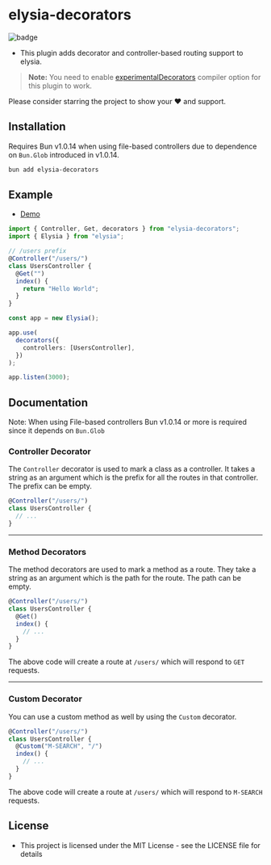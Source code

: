 # elysia-decorators

![badge](https://github.com/gaurishhs/elysia-decorators/actions/workflows/npm-publish.yml/badge.svg)

- This plugin adds decorator and controller-based routing support to elysia.

> **Note:**
> You need to enable [experimentalDecorators](https://www.typescriptlang.org/tsconfig#experimentalDecorators) compiler option for this plugin to work.

Please consider starring the project to show your ❤️ and support.

## Installation

Requires Bun v1.0.14 when using file-based controllers due to dependence on `Bun.Glob` introduced in v1.0.14.

```bash
bun add elysia-decorators
```

## Example

- [Demo](https://github.com/gaurishhs/elysia-controllers/tree/main/demo)

```ts
import { Controller, Get, decorators } from "elysia-decorators";
import { Elysia } from "elysia";

// /users prefix
@Controller("/users/")
class UsersController {
  @Get("")
  index() {
    return "Hello World";
  }
}

const app = new Elysia();

app.use(
  decorators({
    controllers: [UsersController],
  })
);

app.listen(3000);
```

## Documentation 

Note: When using File-based controllers Bun v1.0.14 or more is required since it depends on `Bun.Glob`

### Controller Decorator

The `Controller` decorator is used to mark a class as a controller. It takes a string as an argument which is the prefix for all the routes in that controller. The prefix can be empty.

```ts
@Controller("/users/")
class UsersController {
  // ...
}
```


---

### Method Decorators

The method decorators are used to mark a method as a route. They take a string as an argument which is the path for the route. The path can be empty.

```ts
@Controller("/users/")
class UsersController {
  @Get()
  index() {
    // ...
  }
}
```

The above code will create a route at `/users/` which will respond to `GET` requests.

---

### Custom Decorator 

You can use a custom method as well by using the `Custom` decorator. 

```ts
@Controller("/users/")
class UsersController {
  @Custom("M-SEARCH", "/")
  index() {
    // ...
  }
}
```

The above code will create a route at `/users/` which will respond to `M-SEARCH` requests.

## License

- This project is licensed under the MIT License - see the LICENSE file for details
